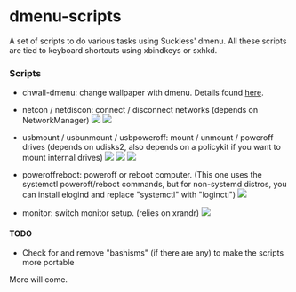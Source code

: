 # dmenu-scripts
A set of scripts to do various tasks using Suckless' dmenu. All these scripts are tied to keyboard shortcuts using xbindkeys or sxhkd.

### Scripts
  * chwall-dmenu: change wallpaper with dmenu. Details found [here](https://lecorbeausvault.wordpress.com/2020/07/08/chwall-chwall-dmenu-change-wallpaper-via-command-line-or-dmenu/).

  * netcon / netdiscon: connect / disconnect networks (depends on NetworkManager)
![](https://github.com/I-LeCorbeau/dmenu-scripts/blob/master/.previews/netcon_preview.png?raw=true)
![](https://github.com/I-LeCorbeau/dmenu-scripts/blob/master/.previews/netdiscon_preview.png?raw=true)

  * usbmount / usbunmount / usbpoweroff: mount / unmount / poweroff drives (depends on udisks2, also depends on a policykit if you want to mount internal drives)
![](https://github.com/I-LeCorbeau/dmenu-scripts/blob/master/.previews/usbmount_preview.png?raw=true)
![](https://github.com/I-LeCorbeau/dmenu-scripts/blob/master/.previews/usbunmount_preview.png?raw=true)
![](https://github.com/I-LeCorbeau/dmenu-scripts/blob/master/.previews/usbpoweroff_preview.png?raw=true)

  * poweroffreboot: poweroff or reboot computer. (This one uses the systemctl poweroff/reboot commands, but for non-systemd distros, you can install elogind and replace "systemctl" with "loginctl")
![](https://github.com/I-LeCorbeau/dmenu-scripts/blob/master/.previews/poweroffreboot1_preview.png?raw=true)

  * monitor: switch monitor setup. (relies on xrandr)
![](https://github.com/I-LeCorbeau/dmenu-scripts/blob/master/.previews/monitor_preview.png?raw=true)

#### TODO
 * Check for and remove "bashisms" (if there are any) to make the scripts more portable

More will come.
